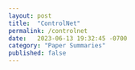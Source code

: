 ```yaml
---
layout: post
title:  "ControlNet"
permalink: /controlnet
date:   2023-06-13 19:32:45 -0700
category: "Paper Summaries"
published: false
---
```


